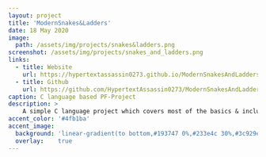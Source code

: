 ```yaml
---
layout: project
title: 'ModernSnakes&Ladders'
date: 18 May 2020
image:  
  path: /assets/img/projects/snakes&ladders.png
screenshot: /assets/img/projects/snakes_and_ladders.png
links:
  - title: Website
    url: https://hypertextassassin0273.github.io/ModernSnakesAndLadders-PF_Project
  - title: Github
    url: https://github.com/HypertextAssassin0273/ModernSnakesAndLadders-PF_Project
caption: C language based PF-Project
description: >
    A simple C language project which covers most of the basics & includes some unique features, using DevC++.<br>
accent_color: '#4fb1ba'
accent_image:
  background: 'linear-gradient(to bottom,#193747 0%,#233e4c 30%,#3c929e 50%,#d5d5d4 70%,#cdccc8 100%)'
  overlay:    true
---
```

